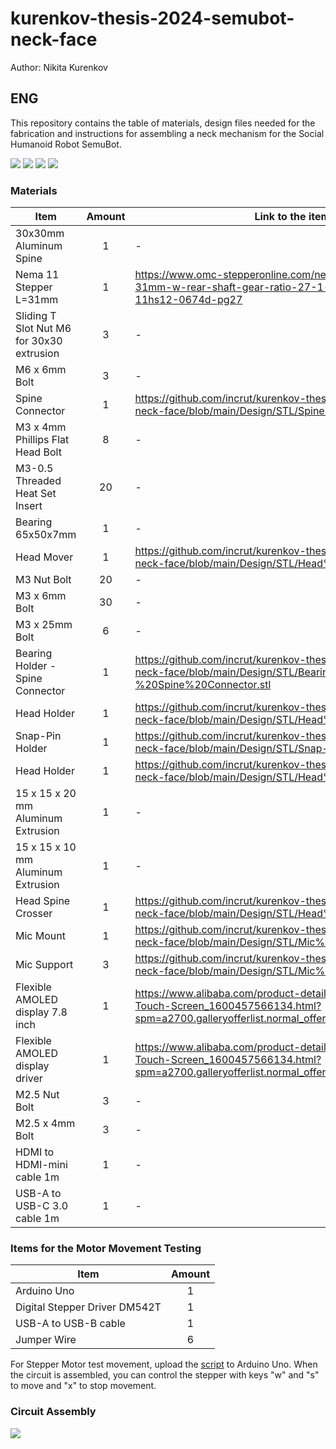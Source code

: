 # kurenkov-thesis-2024-semubot-neck-face
Author: Nikita Kurenkov

## ENG
This repository contains the table of materials, design files needed for the fabrication and instructions for assembling a neck mechanism for the Social Humanoid Robot SemuBot.


![](https://github.com/incrut/kurenkov-thesis-2024-semubot-neck-face/blob/main/Media/Head%20Motor%20movement.gif)
![](https://github.com/incrut/kurenkov-thesis-2024-semubot-neck-face/blob/main/Media/GIF%20-%20Headmove.gif)
![](https://github.com/incrut/kurenkov-thesis-2024-semubot-neck-face/blob/main/Media/GIF%20-%20Headmovenoface.gif)
![](https://github.com/incrut/kurenkov-thesis-2024-semubot-neck-face/blob/main/Media/Neck%20Mechanism%20Assembly%20Build.gif)

### Materials ###

| Item | Amount | Link to the item |
| ---- | :---: |  ---- |
| 30x30mm Aluminum Spine | 1 | - |
| Nema 11 Stepper L=31mm | 1 | https://www.omc-stepperonline.com/nema-11-stepper-l-31mm-w-rear-shaft-gear-ratio-27-1-planetary-gearbox-11hs12-0674d-pg27 |
| Sliding T Slot Nut M6 for 30x30 extrusion | 3 | - |
| M6 x 6mm Bolt | 3 | - |
| Spine Connector | 1 | https://github.com/incrut/kurenkov-thesis-2024-semubot-neck-face/blob/main/Design/STL/Spine%20Connector.stl |
| M3 x 4mm Phillips Flat Head Bolt | 8 | - |
| M3-0.5 Threaded Heat Set Insert | 20 | - |
| Bearing 65x50x7mm | 1 | - |
| Head Mover | 1 | https://github.com/incrut/kurenkov-thesis-2024-semubot-neck-face/blob/main/Design/STL/Head%20Mover.stl |
| M3 Nut Bolt | 20 | - |
| M3 x 6mm Bolt | 30 | - |
| M3 x 25mm Bolt | 6 | - |
| Bearing Holder - Spine Connector | 1 | https://github.com/incrut/kurenkov-thesis-2024-semubot-neck-face/blob/main/Design/STL/Bearing%20Holder%20-%20Spine%20Connector.stl |
| Head Holder | 1 | https://github.com/incrut/kurenkov-thesis-2024-semubot-neck-face/blob/main/Design/STL/Head%20Holder.stl |
| Snap-Pin Holder | 1 | https://github.com/incrut/kurenkov-thesis-2024-semubot-neck-face/blob/main/Design/STL/Snap-Pin%20Holder.stl |
| Head Holder | 1 | https://github.com/incrut/kurenkov-thesis-2024-semubot-neck-face/blob/main/Design/STL/Head%20Holder.stl |
| 15 x 15 x 20 mm Aluminum Extrusion | 1 | - |
| 15 x 15 x 10 mm Aluminum Extrusion | 1 | - |
| Head Spine Crosser | 1 | https://github.com/incrut/kurenkov-thesis-2024-semubot-neck-face/blob/main/Design/STL/Head%20Spine%20Crosser.stl |
| Mic Mount | 1 | https://github.com/incrut/kurenkov-thesis-2024-semubot-neck-face/blob/main/Design/STL/Mic%20Mount.stl |
| Mic Support | 3 | https://github.com/incrut/kurenkov-thesis-2024-semubot-neck-face/blob/main/Design/STL/Mic%20Support.stl |
| Flexible AMOLED display 7.8 inch | 1 | https://www.alibaba.com/product-detail/7-8-Inch-Flexible-Touch-Screen_1600457566134.html?spm=a2700.galleryofferlist.normal_offer.d_title.493366e02wBSTx |
| Flexible AMOLED display driver | 1 | https://www.alibaba.com/product-detail/7-8-Inch-Flexible-Touch-Screen_1600457566134.html?spm=a2700.galleryofferlist.normal_offer.d_title.493366e02wBSTx |
| M2.5 Nut Bolt | 3 | - |
| M2.5 x 4mm Bolt | 3 | - |
| HDMI to HDMI-mini cable 1m | 1 | - |
| USB-A to USB-C 3.0 cable 1m | 1 | - |

### Items for the Motor Movement Testing ###

| Item | Amount |
| ---- | :---: |
| Arduino Uno | 1 |
| Digital Stepper Driver DM542T | 1 |
| USB-A to USB-B cable | 1 |
| Jumper Wire | 6 |

For Stepper Motor test movement, upload the [script](https://github.com/incrut/kurenkov-thesis-2024-semubot-neck-face/blob/main/Software/stepper_test_movement/stepper_test_movement.ino) to Arduino Uno. When the circuit is assembled, you can control the stepper with keys "w" and "s" to move and "x" to stop movement.
### Circuit Assembly ###
![](https://github.com/incrut/kurenkov-thesis-2024-semubot-neck-face/blob/main/Media/Circuit%20Assembly.png)
